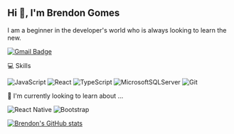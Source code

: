 ## Hi 👋, I'm Brendon Gomes

I am a beginner in the developer's world who is always looking to learn the new.

[![Gmail Badge](https://img.shields.io/badge/-brendongomes40@gmail.com-c14438?style=flat-square&logo=Gmail&logoColor=white&link=mailto:brendongomes40@gmail.com)](mailto:brendongomes40@gmail.com)

💻 Skills

![JavaScript](https://img.shields.io/badge/javascript-%23323330.svg?style=for-the-badge&logo=javascript&logoColor=%23F7DF1E)
![React](https://img.shields.io/badge/react-%2320232a.svg?style=for-the-badge&logo=react&logoColor=%2361DAFB)
![TypeScript](https://img.shields.io/badge/typescript-%23007ACC.svg?style=for-the-badge&logo=typescript&logoColor=white)
![MicrosoftSQLServer](https://img.shields.io/badge/Microsoft%20SQL%20Sever-CC2927?style=for-the-badge&logo=microsoft%20sql%20server&logoColor=white)
![Git](https://img.shields.io/badge/git-%23F05033.svg?style=for-the-badge&logo=git&logoColor=white)

🤔 I'm currently looking to learn about ...

![React Native](https://img.shields.io/badge/react_native-%2320232a.svg?style=for-the-badge&logo=react&logoColor=%2361DAFB)
![Bootstrap](https://img.shields.io/badge/bootstrap-%23563D7C.svg?style=for-the-badge&logo=bootstrap&logoColor=white)

[![Brendon's GitHub stats](https://github-readme-stats.vercel.app/api?username=Brendon3578&show_icons=true&theme=dark)](https://github.com/anuraghazra/github-readme-stats)

<!---
Brendon3578/Brendon3578 is a ✨ special ✨ repository because its `README.md` (this file) appears on your GitHub profile.
You can click the Preview link to take a look at your changes.
--->
